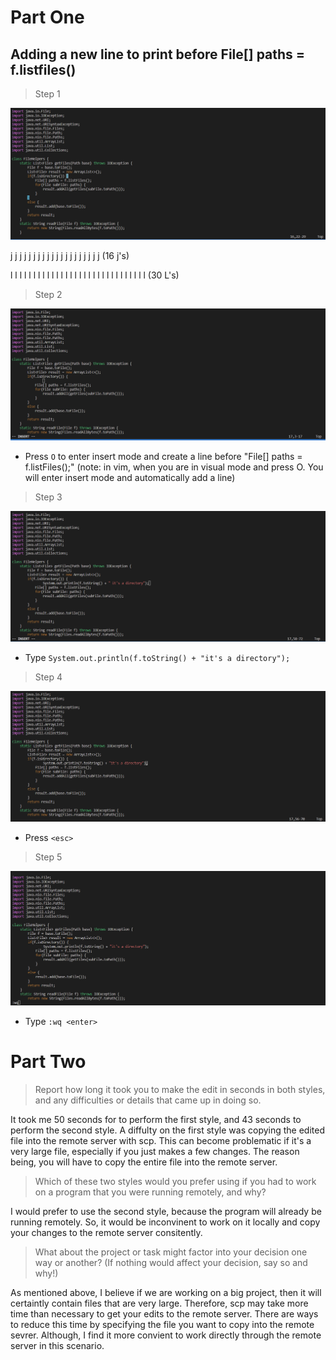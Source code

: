 # Part One

## Adding a new line to print before File[] paths = f.listfiles()

> Step 1

![Image](step1.png)

j j j j j j j j j j j j j j j j j j j j (16 j's)

l l l l l l l l l l l l l l l l l l l l l l l l l l l l l l (30 L's)

> Step 2

![Image](step2.png)

- Press `O` to enter insert mode and create a line before "File[] paths = f.listFiles();" (note: in vim, when you are in visual mode and press O. You will enter insert mode and automatically add a line)

> Step 3

![Image](step3.png)

- Type `System.out.println(f.toString() + "it's a directory");`

> Step 4

![Image](step4.png)

- Press `<esc>`

> Step 5

![Image](step5.png)

- Type `:wq <enter>`

# Part Two

> Report how long it took you to make the edit in seconds in both styles, and any difficulties or details that came up in doing so.

It took me 50 seconds for to perform the first style, and 43 seconds to perform the second style. A diffulty on the first style was copying the edited file into the remote server with scp. This can become problematic if it's a very large file, especially if you just makes a few changes. The reason being, you will have to copy the entire file into the remote server.


> Which of these two styles would you prefer using if you had to work on a program that you were running remotely, and why?

I would prefer to use the second style, because the program will already be running remotely. So, it would be inconvinent to work on it locally and copy your changes to the remote server consitently. 

> What about the project or task might factor into your decision one way or another? (If nothing would affect your decision, say so and why!)

As mentioned above, I believe if we are working on a big project, then it will certaintly contain files that are very large. Therefore, scp may take more time than necessary to get your edits to the remote server. There are ways to reduce this time by specifying the file you want to copy into the remote sevrer. Although, I find it more convient to work directly through the remote server in this scenario.